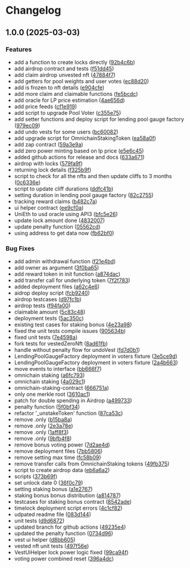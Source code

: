 # Changelog

## 1.0.0 (2025-03-03)


### Features

* add a function to create locks directly ([92b4c6b](https://github.com/oxoxDev/governance/commit/92b4c6befe75bf4b076aead20e332c88951ccb2e))
* add airdrop contract and tests ([f51dd45](https://github.com/oxoxDev/governance/commit/f51dd45fcb1ed2c26674249342d38af7d5e1edf7))
* add claim airdrop unvested nft ([47884f7](https://github.com/oxoxDev/governance/commit/47884f774768e02afa76589bd29496ad7c5c34b4))
* add getters for pool weights and user votes ([ec88d20](https://github.com/oxoxDev/governance/commit/ec88d20f83009958f9c9682a0419e7576642d497))
* add is frozen to nft details ([e904cfe](https://github.com/oxoxDev/governance/commit/e904cfe31ff35506f401c1e84fcab1548231ceb4))
* add more claim and claimable functions ([fe5bcdc](https://github.com/oxoxDev/governance/commit/fe5bcdc50bc9e1e6a0a00f67a6992096edd787b5))
* add oracle for LP price estimation ([4ae656d](https://github.com/oxoxDev/governance/commit/4ae656dfc47cb90e000c86b43cd1d052a4a2a9c7))
* add price feeds ([cf1e919](https://github.com/oxoxDev/governance/commit/cf1e91909900e606a15f7c77a78fcfaec72ce366))
* add script to upgrade Pool Voter ([c355e75](https://github.com/oxoxDev/governance/commit/c355e75ee462d7a258d0c141d91f45bf59acf59b))
* add setter functions and deploy script for lending pool gauge factory ([979ec09](https://github.com/oxoxDev/governance/commit/979ec09e78765a63d5533b96397a1b4aa9a53df3))
* add undo vests for some users ([bc60082](https://github.com/oxoxDev/governance/commit/bc600826095ab057361ea5cc87e25dcb1b3b101c))
* add upgrade script for OmnichainStakingToken ([ea58a0f](https://github.com/oxoxDev/governance/commit/ea58a0f2ef87bf9407adb918672651db976e3f69))
* add zap contract ([59a3e9a](https://github.com/oxoxDev/governance/commit/59a3e9a092132ed393551976af97130148bf8ac8))
* add zero power minting based on lp price ([e5e6c45](https://github.com/oxoxDev/governance/commit/e5e6c453d42371b13c31c5336fa3092bf14d5adb))
* added github actions for release and docs ([633a671](https://github.com/oxoxDev/governance/commit/633a671a5863e3d9a59d8dd0aeb9fb8a1c16b216))
* airdrop with locks ([579fa9f](https://github.com/oxoxDev/governance/commit/579fa9f15692d8c076e7da287c5c48bfd605171e))
* returning lock details ([f325b9f](https://github.com/oxoxDev/governance/commit/f325b9f7d89bc1e1079d4ef26bf0760f1613eebe))
* script to check for all the nfts and then update cliffs to 3 months ([0c6336e](https://github.com/oxoxDev/governance/commit/0c6336ecc65ef032dfeb0199b1b4a1d88b5e5d55))
* script to update cliff durations ([ddfc41b](https://github.com/oxoxDev/governance/commit/ddfc41b4277d817710deff67ef505cec0ff9e162))
* setting duration in lending pool gauge factory ([82c2755](https://github.com/oxoxDev/governance/commit/82c27557ea25ee47ff81673d114e03b783dff95e))
* tracking reward claims ([b482c7a](https://github.com/oxoxDev/governance/commit/b482c7a4f535185ea9d0bd270221214303d72656))
* ui helper contract ([ee9cf0a](https://github.com/oxoxDev/governance/commit/ee9cf0a04850f3551facc6c0ced3090a20bfa74f))
* UniEth to usd oracle using API3 ([bfc5e26](https://github.com/oxoxDev/governance/commit/bfc5e2605953b4e3778556990615e2aedfe9fd52))
* update lock amount done ([4832007](https://github.com/oxoxDev/governance/commit/48320072f49d80568e49a91f80284acdbf9aedca))
* update penalty function ([05562cd](https://github.com/oxoxDev/governance/commit/05562cd66a81e11024f5b2dd7b4b46d6d2b97177))
* using address to get data now ([fb62bf0](https://github.com/oxoxDev/governance/commit/fb62bf0385d037b5e18acdc1b5912ff1437477fc))


### Bug Fixes

* add admin withdrawal function ([f21e4bd](https://github.com/oxoxDev/governance/commit/f21e4bd91a4969180b5ded9c0e943bdee6ae40e4))
* add owner as argument ([3f0ba65](https://github.com/oxoxDev/governance/commit/3f0ba6505725cf56d6141116a5ea3937729d07e6))
* add reward token in init function ([a874dac](https://github.com/oxoxDev/governance/commit/a874dac29ca1f640ccceeafba588a2cf3ab2e507))
* add transfer call for underlying token ([7f2f783](https://github.com/oxoxDev/governance/commit/7f2f783a046ff0efc61c778a4c4689b2d62e8351))
* added deployment files ([a62c4e6](https://github.com/oxoxDev/governance/commit/a62c4e657e6e9ad79134cbb9e16ce7c46641ebd2))
* aidrop deploy script ([fcb9240](https://github.com/oxoxDev/governance/commit/fcb924037b6c52ec4f047f8d46dec4184ab2d7dd))
* airdrop testcases ([d97fc1b](https://github.com/oxoxDev/governance/commit/d97fc1b5db823a08bce4de13452627f6c6297c9f))
* airdrop tests ([f94fa00](https://github.com/oxoxDev/governance/commit/f94fa0018cc36ed5d5a0a922c3f778b2fdf42a58))
* claimable amount ([5c83c48](https://github.com/oxoxDev/governance/commit/5c83c48f558222d52868fbc55a5c3784901bd3c4))
* deployment tests ([5ac350c](https://github.com/oxoxDev/governance/commit/5ac350cbf10b076505bef059bd44cda0c38cd21d))
* existing test cases for staking bonus ([4e23a98](https://github.com/oxoxDev/governance/commit/4e23a98e4bfe2dbb8bc12c1197d74d211ca658ba))
* fixed the unit tests compile issues ([905634b](https://github.com/oxoxDev/governance/commit/905634bde2d026843ad570a98f4a848ed475ee37))
* fixed unit tests ([7e4598a](https://github.com/oxoxDev/governance/commit/7e4598ab066d31ff854ec8b32caef9da26ca36e9))
* fork tests for vestedZeroNft ([8ad61fb](https://github.com/oxoxDev/governance/commit/8ad61fbd5665bd0b64b2662a6148d67c7f71f538))
* handle without penalty flow for undoVest ([fd7d0b1](https://github.com/oxoxDev/governance/commit/fd7d0b1aa52a42cc584ef1b75b98ab9a6c3cefed))
* LendingPoolGaugeFactory deployment in voters fixture ([3e5ce9d](https://github.com/oxoxDev/governance/commit/3e5ce9d604c16793cb2b4f30311d1576ec7b8ddc))
* LendingPoolGaugeFactory deployment in voters fixture ([2a4b663](https://github.com/oxoxDev/governance/commit/2a4b6638a11ef46243100f3fc9588a0cdb007b4a))
* move events to interface ([bb666f7](https://github.com/oxoxDev/governance/commit/bb666f7d793810a5dcc7b0c374111c15272b7dde))
* omnichain staking ([a6fc793](https://github.com/oxoxDev/governance/commit/a6fc793cc0751a779cfd83aab5fa10a20cfed252))
* omnichain staking ([4a029c1](https://github.com/oxoxDev/governance/commit/4a029c12fed08dc19cb32759e8135ccfeb69541a))
* omnichain-staking-contract ([666751a](https://github.com/oxoxDev/governance/commit/666751a7d2e2589b4b801d05b336abe017769175))
* only one merkle root ([3610ac1](https://github.com/oxoxDev/governance/commit/3610ac1584f3f60e04d3ef293b10b786a26d0c84))
* patch for double spending in Airdrop ([a499733](https://github.com/oxoxDev/governance/commit/a499733e666146e57da299579d2369df6251f974))
* penalty function ([5f0bf34](https://github.com/oxoxDev/governance/commit/5f0bf343faa679f251a352d70744edc06c63ceac))
* refactor '_unstakeToken' function ([87ca53c](https://github.com/oxoxDev/governance/commit/87ca53c94e4cb01ed7cd15538d15cd842e4bb864))
* remove .only ([b15ba8a](https://github.com/oxoxDev/governance/commit/b15ba8ab344ec17aa661fec2068283e96b7a7db7))
* remove .only ([2e3a78e](https://github.com/oxoxDev/governance/commit/2e3a78e3d64eccd2b93d51a0c7553dafa71f1877))
* remove .only ([1aff8f3](https://github.com/oxoxDev/governance/commit/1aff8f3cdf585c918c34f44f4f0661d3fa649e7e))
* remove .only ([9bfb4f8](https://github.com/oxoxDev/governance/commit/9bfb4f8573b95478e481a9b84d25b69b37e8f816))
* remove bonus voting power ([7d2ae4d](https://github.com/oxoxDev/governance/commit/7d2ae4d2209afecb46ec63e3185d0194f8fc01f4))
* remove deployment files ([7bb5806](https://github.com/oxoxDev/governance/commit/7bb5806dae9354d3939e9eee4b2606b78b75eed2))
* remove setting max time ([fc58b09](https://github.com/oxoxDev/governance/commit/fc58b092453e6ed839ed679fac2f149b1e2091ed))
* remove transfer calls from OmnichainStaking tokens ([49fb375](https://github.com/oxoxDev/governance/commit/49fb3758352d354f2d5b2b18bca016df28c99fde))
* script to create airdrop data ([eb6a6a2](https://github.com/oxoxDev/governance/commit/eb6a6a25f457d891306f3225cfac7d1b3efa1f62))
* scripts ([373b69f](https://github.com/oxoxDev/governance/commit/373b69f2122de680433983d484546a9cf9519b33))
* set unlock date 0 ([36f0c79](https://github.com/oxoxDev/governance/commit/36f0c7948916caa8c2bfc54e20548eb3592f50ab))
* setting staking bonus ([a1e2767](https://github.com/oxoxDev/governance/commit/a1e276769034c0bb0928056f8320418eedb05851))
* staking bonus bonus distribution ([a814787](https://github.com/oxoxDev/governance/commit/a814787044a766eed53d53776b0f07e4253ca550))
* testcases for staking bonus contract ([8542ade](https://github.com/oxoxDev/governance/commit/8542ade045dfbed2190c14a9fbaa95183076fb1b))
* timelock deployment script errors ([4c1cf82](https://github.com/oxoxDev/governance/commit/4c1cf82ebd4783a18816480cfd94070a48e7272b))
* udpated readme file ([083d144](https://github.com/oxoxDev/governance/commit/083d1442beb18c6c0a2ece038635eaee955f24a9))
* unit tests ([d9d6872](https://github.com/oxoxDev/governance/commit/d9d687219291b229cf2cef82413b331224727eb7))
* updated branch for github actions ([49235e4](https://github.com/oxoxDev/governance/commit/49235e4acba2f622fd2936401713a9cfa89b1b1d))
* updated the penalty function ([0734d96](https://github.com/oxoxDev/governance/commit/0734d9683b1f163d5e3fbffd0e15ddac3dc9dc3a))
* vest ui helper ([d8bb605](https://github.com/oxoxDev/governance/commit/d8bb6052d8ebc142a59290de5a88b22108f7e2c3))
* vested nft unit tests ([497f56e](https://github.com/oxoxDev/governance/commit/497f56ee48c52ac52e66b66aa8a69be022271eec))
* VestUiHelper lock power logic fixed ([99ca94f](https://github.com/oxoxDev/governance/commit/99ca94f962ce079f1c7b98224a0891d5379e6dcf))
* voting power combined reset ([396a4dc](https://github.com/oxoxDev/governance/commit/396a4dc538b2826ed076e3ab1c2238c223a54732))
